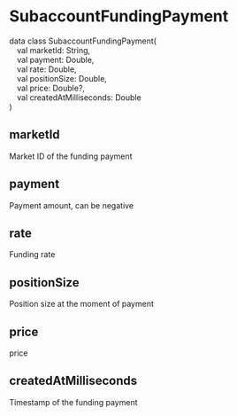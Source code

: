 # SubaccountFundingPayment

data class SubaccountFundingPayment(  
&emsp;val marketId: String,  
&emsp;val payment: Double,  
&emsp;val rate: Double,  
&emsp;val positionSize: Double,  
&emsp;val price: Double?,  
&emsp;val createdAtMilliseconds: Double  
)

## marketId

Market ID of the funding payment

## payment

Payment amount, can be negative

## rate

Funding rate

## positionSize

Position size at the moment of payment

## price

price

## createdAtMilliseconds

Timestamp of the funding payment